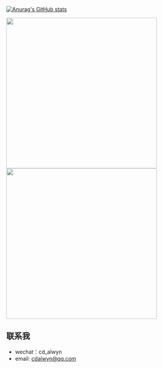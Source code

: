 [![Anurag's GitHub stats](https://github-readme-stats.vercel.app/api?username=cdalwyn&hide=contribs,prs&show_icons=true&include_all_commits=true&theme=vue)](https://github.com/anuraghazra/github-readme-stats)

<div class="wrap" style="overflow-x: auto;overflow-y: hidden; ">
<a href="https://github.com/cdalwyn/mvvmcomponent">
  <img align="center" src="https://github-readme-stats.vercel.app/api/pin/?username=cdalwyn&repo=mvvmcomponent&theme=graywhite" width = 400px/>
</a>

<a href="https://github.com/cdalwyn/BaseMvvmScaffold">
  <img align="center" src="https://github-readme-stats.vercel.app/api/pin/?username=cdalwyn&repo=BaseMvvmScaffold&theme=graywhite" width = 400px/>
</a>
  
</div>


**联系我**
---
* wechat：cd_alwyn
*  email: cdalwyn@qq.com
<!--
**cdalwyn/cdalwyn** is a ✨ _special_ ✨ repository because its `README.md` (this file) appears on your GitHub profile.

Here are some ideas to get you started:

- 🔭 I’m currently working on ...
- 🌱 I’m currently learning ...
- 👯 I’m looking to collaborate on ...
- 🤔 I’m looking for help with ...
- 💬 Ask me about ...
- 📫 How to reach me: ...
- 😄 Pronouns: ...
- ⚡ Fun fact: ...
-->

